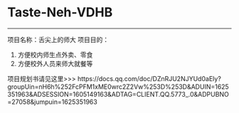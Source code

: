 # Taste-Neh-VDHB
------------
项目名称：舌尖上的师大
项目目的：
<ol>
  <li>
    方便校内师生点外卖、零食
  </li>  
  <li>
    方便校外人员来师大就餐等
  </li>
</ol>
项目规划书请见这里>>>
https://docs.qq.com/doc/DZnRJU2NJYUd0aEly?groupUin=nH6h%252FcPFM1xME0wrc2Z2Vw%253D%253D&ADUIN=1625351963&ADSESSION=1605149163&ADTAG=CLIENT.QQ.5773_.0&ADPUBNO=27058&jumpuin=1625351963
